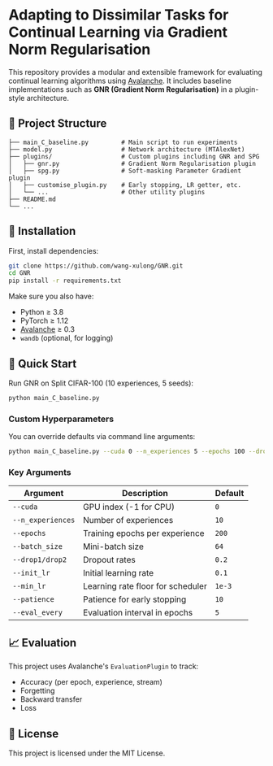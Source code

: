 # Adapting to Dissimilar Tasks for Continual Learning via Gradient Norm Regularisation

This repository provides a modular and extensible framework for evaluating continual learning algorithms using [Avalanche](https://avalanche.continualai.org/). It includes baseline implementations such as **GNR (Gradient Norm Regularisation)** in a plugin-style architecture.

## 📂 Project Structure

```
├── main_C_baseline.py         # Main script to run experiments
├── model.py                   # Network architecture (MTAlexNet)
├── plugins/                   # Custom plugins including GNR and SPG
│   ├── gnr.py                 # Gradient Norm Regularisation plugin
│   ├── spg.py                 # Soft-masking Parameter Gradient plugin
│   ├── customise_plugin.py    # Early stopping, LR getter, etc.
│   └── ...                    # Other utility plugins
├── README.md
└── ...
```


## 🔧 Installation

First, install dependencies:

```bash
git clone https://github.com/wang-xulong/GNR.git
cd GNR
pip install -r requirements.txt
```

Make sure you also have:

- Python ≥ 3.8
- PyTorch ≥ 1.12
- [Avalanche](https://github.com/ContinualAI/avalanche) ≥ 0.3
- `wandb` (optional, for logging)

## 🧪 Quick Start

Run GNR on Split CIFAR-100 (10 experiences, 5 seeds):

```bash
python main_C_baseline.py
```

### Custom Hyperparameters

You can override defaults via command line arguments:

```bash
python main_C_baseline.py --cuda 0 --n_experiences 5 --epochs 100 --drop1 0.3 --drop2 0.5 --init_lr 0.05
```

### Key Arguments

| Argument          | Description                       | Default |
| ----------------- | --------------------------------- | ------- |
| `--cuda`          | GPU index (-1 for CPU)            | `0`     |
| `--n_experiences` | Number of experiences             | `10`    |
| `--epochs`        | Training epochs per experience    | `200`   |
| `--batch_size`    | Mini-batch size                   | `64`    |
| `--drop1/drop2`   | Dropout rates                     | `0.2`   |
| `--init_lr`       | Initial learning rate             | `0.1`   |
| `--min_lr`        | Learning rate floor for scheduler | `1e-3`  |
| `--patience`      | Patience for early stopping       | `10`    |
| `--eval_every`    | Evaluation interval in epochs     | `5`     |

## 📈 Evaluation

This project uses Avalanche's `EvaluationPlugin` to track:

- Accuracy (per epoch, experience, stream)
- Forgetting
- Backward transfer
- Loss


## 📜 License

This project is licensed under the MIT License.